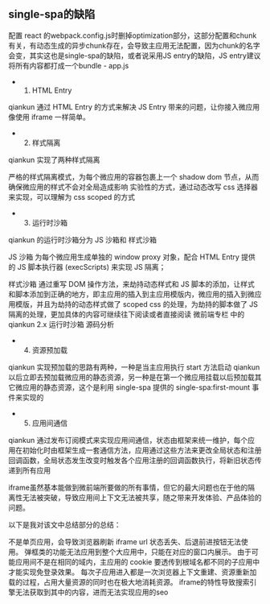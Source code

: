 ## single-spa的缺陷
配置 react 的webpack.config.js时删掉optimization部分，这部分配置和chunk有关，有动态生成的异步chunk存在，会导致主应用无法配置，因为chunk的名字会变，其实这也是single-spa的缺陷，或者说采用JS entry的缺陷，JS entry建议将所有内容都打成一个bundle - app.js

- 1. HTML Entry

qiankun 通过 HTML Entry 的方式来解决 JS Entry 带来的问题，让你接入微应用像使用 iframe 一样简单。

- 2. 样式隔离

qiankun 实现了两种样式隔离

严格的样式隔离模式，为每个微应用的容器包裹上一个 shadow dom 节点，从而确保微应用的样式不会对全局造成影响
实验性的方式，通过动态改写 css 选择器来实现，可以理解为 css scoped 的方式
- 3. 运行时沙箱

qiankun 的运行时沙箱分为 JS 沙箱和 样式沙箱

JS 沙箱 为每个微应用生成单独的 window proxy 对象，配合 HTML Entry 提供的 JS 脚本执行器 (execScripts) 来实现 JS 隔离；

样式沙箱 通过重写 DOM 操作方法，来劫持动态样式和 JS 脚本的添加，让样式和脚本添加到正确的地方，即主应用的插入到主应用模版内，微应用的插入到微应用模版，并且为劫持的动态样式做了 scoped css 的处理，为劫持的脚本做了 JS 隔离的处理，更加具体的内容可继续往下阅读或者直接阅读 微前端专栏 中的 qiankun 2.x 运行时沙箱 源码分析

- 4. 资源预加载

qiankun 实现预加载的思路有两种，一种是当主应用执行 start 方法启动 qiankun 以后立即去预加载微应用的静态资源，另一种是在第一个微应用挂载以后预加载其它微应用的静态资源，这个是利用 single-spa 提供的 single-spa:first-mount 事件来实现的

- 5. 应用间通信

qiankun 通过发布订阅模式来实现应用间通信，状态由框架来统一维护，每个应用在初始化时由框架生成一套通信方法，应用通过这些方法来更改全局状态和注册回调函数，全局状态发生改变时触发各个应用注册的回调函数执行，将新旧状态传递到所有应用

iframe虽然基本能做到微前端所要做的所有事情，但它的最大问题也在于他的隔离性无法被突破，导致应用间上下文无法被共享，随之带来开发体验、产品体验的问题。

以下是我对该文中总结部分的总结：

不是单页应用，会导致浏览器刷新 iframe url 状态丢失、后退前进按钮无法使用。
弹框类的功能无法应用到整个大应用中，只能在对应的窗口内展示。
由于可能应用间不是在相同的域内，主应用的 cookie 要透传到根域名都不同的子应用中才能实现免登录效果。
每次子应用进入都是一次浏览器上下文重建、资源重新加载的过程，占用大量资源的同时也在极大地消耗资源。
iframe的特性导致搜索引擎无法获取到其中的内容，进而无法实现应用的seo